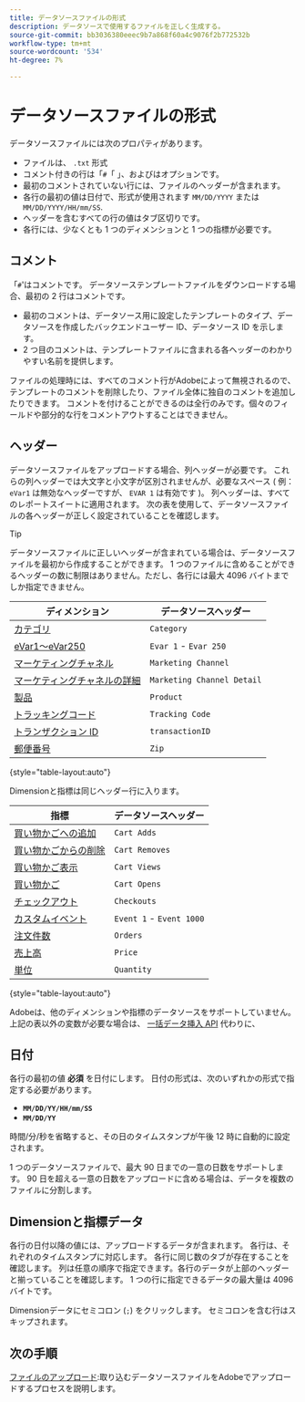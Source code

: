```yaml
---
title: データソースファイルの形式
description: データソースで使用するファイルを正しく生成する。
source-git-commit: bb3036380eeec9b7a868f60a4c9076f2b772532b
workflow-type: tm+mt
source-wordcount: '534'
ht-degree: 7%

---
```


# データソースファイルの形式

データソースファイルには次のプロパティがあります。

* ファイルは、 `.txt` 形式
* コメント付きの行は「`#`「 」、およびはオプションです。
* 最初のコメントされていない行には、ファイルのヘッダーが含まれます。
* 各行の最初の値は日付で、形式が使用されます `MM/DD/YYYY` または `MM/DD/YYYY/HH/mm/SS`.
* ヘッダーを含むすべての行の値はタブ区切りです。
* 各行には、少なくとも 1 つのディメンションと 1 つの指標が必要です。

## コメント

「`#`&#39;はコメントです。 データソーステンプレートファイルをダウンロードする場合、最初の 2 行はコメントです。

* 最初のコメントは、データソース用に設定したテンプレートのタイプ、データソースを作成したバックエンドユーザー ID、データソース ID を示します。
* 2 つ目のコメントは、テンプレートファイルに含まれる各ヘッダーのわかりやすい名前を提供します。

ファイルの処理時には、すべてのコメント行がAdobeによって無視されるので、テンプレートのコメントを削除したり、ファイル全体に独自のコメントを追加したりできます。 コメントを付けることができるのは全行のみです。個々のフィールドや部分的な行をコメントアウトすることはできません。

## ヘッダー

データソースファイルをアップロードする場合、列ヘッダーが必要です。 これらの列ヘッダーでは大文字と小文字が区別されませんが、必要なスペース ( 例： `eVar1` は無効なヘッダーですが、 `EVAR 1` は有効です )。 列ヘッダーは、すべてのレポートスイートに適用されます。 次の表を使用して、データソースファイルの各ヘッダーが正しく設定されていることを確認します。

>[!TIP]
>
>データソースファイルに正しいヘッダーが含まれている場合は、データソースファイルを最初から作成することができます。 1 つのファイルに含めることができるヘッダーの数に制限はありません。ただし、各行には最大 4096 バイトまでしか指定できません。

| ディメンション | データソースヘッダー |
| --- | --- |
| [カテゴリ](/help/components/dimensions/category.md) | `Category` |
| [eVar1～eVar250](/help/components/dimensions/evar.md) | `Evar 1` - `Evar 250` |
| [マーケティングチャネル](/help/components/dimensions/marketing-channel.md) | `Marketing Channel` |
| [マーケティングチャネルの詳細](/help/components/dimensions/marketing-detail.md) | `Marketing Channel Detail` |
| [製品](/help/components/dimensions/product.md) | `Product` |
| [トラッキングコード](/help/components/dimensions/tracking-code.md) | `Tracking Code` |
| [トランザクション ID](/help/implement/vars/page-vars/transactionid.md) | `transactionID` |
| [郵便番号](/help/components/dimensions/zip-code.md) | `Zip` |

{style="table-layout:auto"}

Dimensionと指標は同じヘッダー行に入ります。

| 指標 | データソースヘッダー |
| --- | --- |
| [買い物かごへの追加](/help/components/metrics/cart-additions.md) | `Cart Adds` |
| [買い物かごからの削除](/help/components/metrics/cart-removals.md) | `Cart Removes` |
| [買い物かご表示](/help/components/metrics/cart-views.md) | `Cart Views` |
| [買い物かご](/help/components/metrics/carts.md) | `Cart Opens` |
| [チェックアウト](/help/components/metrics/checkouts.md) | `Checkouts` |
| [カスタムイベント](/help/components/metrics/custom-events.md) | `Event 1` - `Event 1000` |
| [注文件数](/help/components/metrics/orders.md) | `Orders` |
| [売上高](/help/components/metrics/revenue.md) | `Price` |
| [単位](/help/components/metrics/units.md) | `Quantity` |

{style="table-layout:auto"}

Adobeは、他のディメンションや指標のデータソースをサポートしていません。 上記の表以外の変数が必要な場合は、 [一括データ挿入 API](https://developer.adobe.com/analytics-apis/docs/2.0/guides/endpoints/bulk-data-insertion/) 代わりに、

## 日付

各行の最初の値 **必須** を日付にします。 日付の形式は、次のいずれかの形式で指定する必要があります。

* **`MM/DD/YY/HH/mm/SS`**
* **`MM/DD/YY`**

時間/分/秒を省略すると、その日のタイムスタンプが午後 12 時に自動的に設定されます。

1 つのデータソースファイルで、最大 90 日までの一意の日数をサポートします。 90 日を超える一意の日数をアップロードに含める場合は、データを複数のファイルに分割します。

## Dimensionと指標データ

各行の日付以降の値には、アップロードするデータが含まれます。 各行は、それぞれのタイムスタンプに対応します。 各行に同じ数のタブが存在することを確認します。 列は任意の順序で指定できます。各行のデータが上部のヘッダーと揃っていることを確認します。 1 つの行に指定できるデータの最大量は 4096 バイトです。

Dimensionデータにセミコロン (`;`) をクリックします。 セミコロンを含む行はスキップされます。

## 次の手順

[ファイルのアップロード](file-upload.md):取り込むデータソースファイルをAdobeでアップロードするプロセスを説明します。
